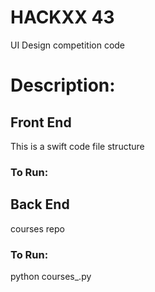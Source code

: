 # HACKXX 43
UI Design competition code
# Description:
## Front End
This is a swift code file structure
### To Run:

## Back End
courses repo
### To Run:
python courses_.py
